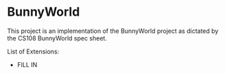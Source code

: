 # BunnyWorld

This project is an implementation of the BunnyWorld project as dictated by the CS108 BunnyWorld spec sheet.

List of Extensions:
 - FILL IN
